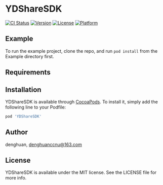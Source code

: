 # YDShareSDK

[![CI Status](https://img.shields.io/travis/denghuan/YDShareSDK.svg?style=flat)](https://travis-ci.org/denghuan/YDShareSDK)
[![Version](https://img.shields.io/cocoapods/v/YDShareSDK.svg?style=flat)](https://cocoapods.org/pods/YDShareSDK)
[![License](https://img.shields.io/cocoapods/l/YDShareSDK.svg?style=flat)](https://cocoapods.org/pods/YDShareSDK)
[![Platform](https://img.shields.io/cocoapods/p/YDShareSDK.svg?style=flat)](https://cocoapods.org/pods/YDShareSDK)

## Example

To run the example project, clone the repo, and run `pod install` from the Example directory first.

## Requirements

## Installation

YDShareSDK is available through [CocoaPods](https://cocoapods.org). To install
it, simply add the following line to your Podfile:

```ruby
pod 'YDShareSDK'
```

## Author

denghuan, denghuanccnu@163.com

## License

YDShareSDK is available under the MIT license. See the LICENSE file for more info.
